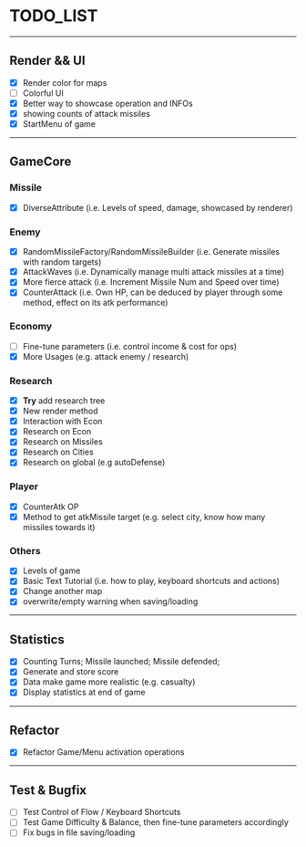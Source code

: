 # TODO_LIST

---

## Render && UI

- [x] Render color for maps
- [ ] Colorful UI
- [x] Better way to showcase operation and INFOs
- [x] showing counts of attack missiles
- [x] StartMenu of game

---

## GameCore

### Missile

- [x] DiverseAttribute (i.e. Levels of speed, damage, showcased by renderer)

### Enemy

- [x] RandomMissileFactory/RandomMissileBuilder (i.e. Generate missiles with random targets)
- [x] AttackWaves (i.e. Dynamically manage multi attack missiles at a time)
- [x] More fierce attack (i.e. Increment Missile Num and Speed over time)
- [x] CounterAttack (i.e. Own HP, can be deduced by player through some method, effect on its atk performance)

### Economy

- [ ] Fine-tune parameters (i.e. control income & cost for ops)
- [x] More Usages (e.g. attack enemy / research)

### Research

- [x] **Try** add research tree
- [x] New render method
- [x] Interaction with Econ
- [x] Research on Econ
- [x] Research on Missiles
- [x] Research on Cities
- [x] Research on global (e.g autoDefense)

### Player

- [x] CounterAtk OP
- [x] Method to get atkMissile target (e.g. select city, know how many missiles towards it)

### Others

- [x] Levels of game
- [x] Basic Text Tutorial (i.e. how to play, keyboard shortcuts and actions)
- [x] Change another map
- [x] overwrite/empty warning when saving/loading

---

## Statistics

- [x] Counting Turns; Missile launched; Missile defended;
- [x] Generate and store score
- [x] Data make game more realistic (e.g. casualty)
- [x] Display statistics at end of game

---

## Refactor

- [x] Refactor Game/Menu activation operations

---

## Test & Bugfix

- [ ] Test Control of Flow / Keyboard Shortcuts
- [ ] Test Game Difficulty & Balance, then fine-tune parameters accordingly
- [ ] Fix bugs in file saving/loading

